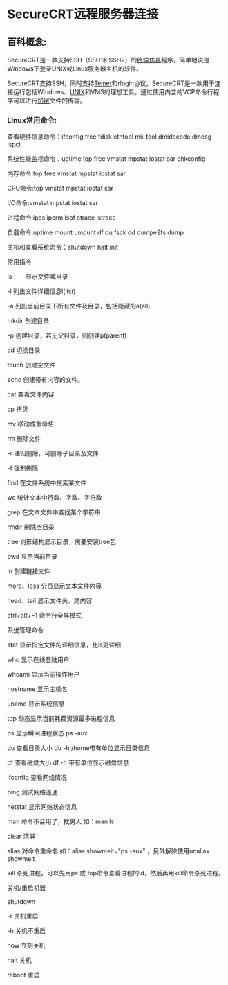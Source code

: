 # SecureCRT远程服务器连接

## 百科概念:

SecureCRT是一款支持SSH（SSH1和SSH2）的[终端仿真](https://baike.baidu.com/item/终端仿真/3441931?fromModule=lemma_inlink)程序，简单地说是Windows下登录UNIX或Linux服务器主机的软件。

SecureCRT支持SSH，同时支持[Telnet](https://baike.baidu.com/item/Telnet?fromModule=lemma_inlink)和rlogin协议。SecureCRT是一款用于连接运行包括Windows、[UNIX](https://baike.baidu.com/item/UNIX?fromModule=lemma_inlink)和VMS的理想工具。通过使用内含的VCP命令行程序可以进行[加密](https://baike.baidu.com/item/加密?fromModule=lemma_inlink)文件的传输。

### Linux常用命令:

查看硬件信息命令：ifconfig free fdisk ethtool mii-tool dmidecode dmesg lspci

系统性能监视命令：uptime top free vmstat mpstat iostat sar chkconfig

内存命令:top free vmstat mpstat iostat sar

CPU命令:top vmstat mpstat iostat sar

I/O命令:vmstat mpstat iostat sar

进程命令:ipcs ipcrm lsof strace lstrace

负载命令:uptime mount umount df du fsck dd dumpe2fs dump

关机和查看系统命令：shutdown halt init

常用指令

ls　　 显示文件或目录

-l 列出文件详细信息l(list)

-a 列出当前目录下所有文件及目录，包括隐藏的a(all)

mkdir 创建目录

-p 创建目录，若无父目录，则创建p(parent)

cd 切换目录

touch 创建空文件

echo 创建带有内容的文件。

cat 查看文件内容

cp 拷贝

mv 移动或重命名

rm 删除文件

-r 递归删除，可删除子目录及文件

-f 强制删除

find 在文件系统中搜索某文件

wc 统计文本中行数、字数、字符数

grep 在文本文件中查找某个字符串

rmdir 删除空目录

tree 树形结构显示目录，需要安装tree包

pwd 显示当前目录

ln 创建链接文件

more、less 分页显示文本文件内容

head、tail 显示文件头、尾内容

ctrl+alt+F1 命令行全屏模式

系统管理命令

stat 显示指定文件的详细信息，比ls更详细

who 显示在线登陆用户

whoami 显示当前操作用户

hostname 显示主机名

uname 显示系统信息

top 动态显示当前耗费资源最多进程信息

ps 显示瞬间进程状态 ps -aux

du 查看目录大小 du -h /home带有单位显示目录信息

df 查看磁盘大小 df -h 带有单位显示磁盘信息

ifconfig 查看网络情况

ping 测试网络连通

netstat 显示网络状态信息

man 命令不会用了，找男人 如：man ls

clear 清屏

alias 对命令重命名 如：alias showmeit="ps -aux" ，另外解除使用unaliax showmeit

kill 杀死进程，可以先用ps 或 top命令查看进程的id，然后再用kill命令杀死进程。

关机/重启机器

shutdown

-r 关机重启

-h 关机不重启

now 立刻关机

halt 关机

reboot 重启
